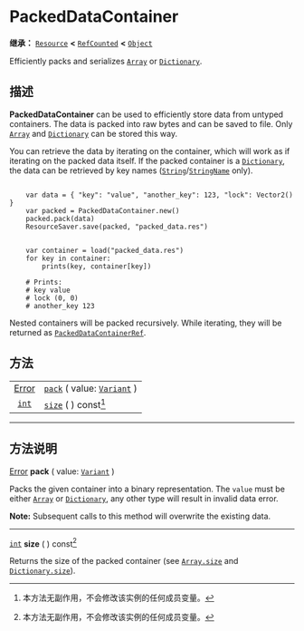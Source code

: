 <!-- ⚠ 请勿编辑本文件 ⚠ -->
<!-- 本文档使用脚本从 WeDot 引擎源码仓库生成。 -->
<!-- 生成脚本：https://github.com/WeDot-Engine/WeDot/tree/4.3/doc/tools/make_md.py； -->
<!-- 原文件：https://github.com/WeDot-Engine/WeDot/tree/4.3/doc/classes/PackedDataContainer.xml。 -->

<div id="_class_packeddatacontainer"></div>

# PackedDataContainer

**继承：** [`Resource`](class_resource.md) **<** [`RefCounted`](class_refcounted.md) **<** [`Object`](class_object.md)

Efficiently packs and serializes [`Array`](class_array.md) or [`Dictionary`](class_dictionary.md).

## 描述

**PackedDataContainer** can be used to efficiently store data from untyped containers. The data is packed into raw bytes and can be saved to file. Only [`Array`](class_array.md) and [`Dictionary`](class_dictionary.md) can be stored this way.

You can retrieve the data by iterating on the container, which will work as if iterating on the packed data itself. If the packed container is a [`Dictionary`](class_dictionary.md), the data can be retrieved by key names ([`String`](class_string.md)/[`StringName`](class_stringname.md) only).

```

    var data = { "key": "value", "another_key": 123, "lock": Vector2() }
    var packed = PackedDataContainer.new()
    packed.pack(data)
    ResourceSaver.save(packed, "packed_data.res")
```

```

    var container = load("packed_data.res")
    for key in container:
        prints(key, container[key])
    
    # Prints:
    # key value
    # lock (0, 0)
    # another_key 123
```

Nested containers will be packed recursively. While iterating, they will be returned as [`PackedDataContainerRef`](class_packeddatacontainerref.md).





## 方法

|||
|:-:|:--|
| [Error](#enum_@globalscope_error) | [`pack`](class_packeddatacontainermd#class_packeddatacontainer_method_pack) ( value: [`Variant`](class_variant.md) ) |
| [`int`](class_int.md)             | [`size`](class_packeddatacontainermd#class_packeddatacontainer_method_size) ( ) const[^const]                        |

<!-- rst-class:: classref-section-separator -->

---

## 方法说明

<div id="_class_packeddatacontainer_method_pack"></div>

[Error](#enum_@globalscope_error) **pack** ( value: [`Variant`](class_variant.md) )<div id="class_packeddatacontainer_method_pack"></div>

Packs the given container into a binary representation. The `value` must be either [`Array`](class_array.md) or [`Dictionary`](class_dictionary.md), any other type will result in invalid data error.

 **Note:** Subsequent calls to this method will overwrite the existing data.

<!-- rst-class:: classref-item-separator -->

---

<div id="_class_packeddatacontainer_method_size"></div>

[`int`](class_int.md) **size** ( ) const[^const]<div id="class_packeddatacontainer_method_size"></div>

Returns the size of the packed container (see [`Array.size`](#class_array_method_size) and [`Dictionary.size`](#class_dictionary_method_size)).

[^virtual]: 本方法通常需要用户覆盖才能生效。
[^const]: 本方法无副作用，不会修改该实例的任何成员变量。
[^vararg]: 本方法除了能接受在此处描述的参数外，还能够继续接受任意数量的参数。
[^constructor]: 本方法用于构造某个类型。
[^static]: 调用本方法无需实例，可直接使用类名进行调用。
[^operator]: 本方法描述的是使用本类型作为左操作数的有效运算符。
[^bitfield]: 这个值是由下列位标志构成位掩码的整数。
[^void]: 无返回值。
